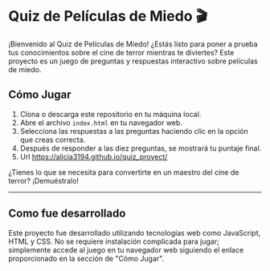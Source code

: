 # Quiz de Películas de Miedo 🎬

¡Bienvenido al Quiz de Películas de Miedo! ¿Estás listo para poner a prueba tus conocimientos sobre el cine de terror mientras te diviertes? Este proyecto es un juego de preguntas y respuestas interactivo sobre películas de miedo.

## Cómo Jugar

1. Clona o descarga este repositorio en tu máquina local.
2. Abre el archivo `index.html` en tu navegador web.
3. Selecciona las respuestas a las preguntas haciendo clic en la opción que creas correcta.
4. Después de responder a las diez preguntas, se mostrará tu puntaje final.
5. Url https://alicia3194.github.io/quiz_proyect/

¿Tienes lo que se necesita para convertirte en un maestro del cine de terror? ¡Demuéstralo!

---
## Como fue desarrollado
Este proyecto fue desarrollado utilizando tecnologías web como JavaScript, HTML y CSS. No se requiere instalación complicada para jugar; simplemente accede al juego en tu navegador web siguiendo el enlace proporcionado en la sección de "Cómo Jugar".
